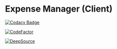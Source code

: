 # Expense Manager (Client)

[![Codacy Badge](https://app.codacy.com/project/badge/Grade/5f78bf88c5a0406592bda159a447d029)](https://www.codacy.com/gh/dev-coderc/expense-manager-client/dashboard?utm_source=github.com&amp;utm_medium=referral&amp;utm_content=dev-coderc/expense-manager-client&amp;utm_campaign=Badge_Grade)

[![CodeFactor](https://www.codefactor.io/repository/github/dev-coderc/expense-manager-client/badge)](https://www.codefactor.io/repository/github/dev-coderc/expense-manager-client)

[![DeepSource](https://deepsource.io/gh/dev-coderc/expense-manager-client.svg/?label=active+issues&show_trend=true)](https://deepsource.io/gh/dev-coderc/expense-manager-client/?ref=repository-badge)
